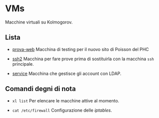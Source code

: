 
# VMs

Macchine virtuali su Kolmogorov.

## Lista

- [prova-web](./prova-web) Macchina di testing per il nuovo sito di Poisson del PHC

- [ssh2](./ssh2) Macchina per fare prove prima di sostituirla con la macchina `ssh` principale.

- [service](./service) Macchina che gestisce gli account con LDAP.

## Comandi degni di nota

- `xl list` Per elencare le macchine attive al momento.

- `cat /etc/firewall` Configurazione delle _iptables_.
